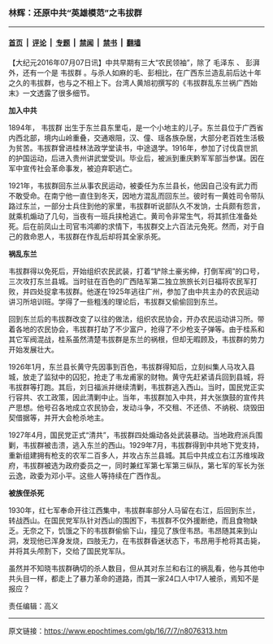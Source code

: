 ### 林辉：还原中共“英雄模范”之韦拔群

---

#### [首页](../../../..?n8076313) &nbsp;|&nbsp; [评论](../../../../../epoch-comment?n8076313) &nbsp;|&nbsp; [专题](../../../../../epoch-special?n8076313) &nbsp;|&nbsp; [禁闻](../../../../../epoch-news?n8076313) &nbsp;|&nbsp; [禁书](../../../../../books?n8076313) &nbsp;|&nbsp; [翻墙](https://github.com/gfw-breaker/nogfw/blob/master/README.md?n8076313)


<div class="post_content" id="artbody" itemprop="articleBody">
 <!-- article content begin -->
 <p>
  【大纪元2016年07月07日讯】中共早期有三大“农民领袖”，除了
  <ok href="https://www.epochtimes.com/gb/tag/%E6%AF%9B%E6%B3%BD%E4%B8%9C.html">
   毛泽东
  </ok>
  、
  <ok href="https://www.epochtimes.com/gb/tag/%E5%BD%AD%E6%B9%83.html">
   彭湃
  </ok>
  外，还有一个是
  <ok href="https://www.epochtimes.com/gb/tag/%E9%9F%A6%E6%8B%94%E7%BE%A4.html">
   韦拔群
  </ok>
  。与杀人如麻的毛、彭相比，在广西东兰造乱前后达十年之久的韦拔群，也与之不相上下。台湾人黄旭初撰写的《韦拔群乱东兰祸广西始末》一文透露了很多细节。
 </p>
 <p>
  <strong>
   加入中共
  </strong>
 </p>
 <p>
  1894年，
  <ok href="https://www.epochtimes.com/gb/tag/%E9%9F%A6%E6%8B%94%E7%BE%A4.html">
   韦拔群
  </ok>
  出生于东兰县东里屯，是一个小地主的儿子。东兰县位于广西省内西北部，境内山岭重叠，交通艰阻，汉、僮、瑶各族杂居，大部分老百姓生活极为贫苦。韦拔群曾进桂林法政学堂读书，中途退学。1916年，参加了讨伐袁世凯的护国运动，后进入贵州讲武堂受训。毕业后，被派到重庆黔军军部当参谋。因在军中宣传社会革命事发，被迫弃职逃亡。
 </p>
 <p>
  1921年，韦拔群回东兰从事农民运动，被委任为东兰县长，他因自己没有武力而不敢受命。在南宁他一直住到冬天，因地方混乱而回东兰。彼时有一黄姓司令带队路过东兰，一部分士兵住到他的家里，韦拔群听说部队久不发饷，士兵颇有怨言，就乘机煽动了几句，当夜有一班兵挟枪逃亡。黄司令非常生气，将其抓住准备处死。后在前凤山土司官韦鸿卿的求情下，韦拔群交上六百法元免死。然而，对于自己的救命恩人，韦拔群在作乱后却将其全家杀死。
 </p>
 <p>
  <strong>
   祸乱东兰
  </strong>
 </p>
 <p>
  韦拔群得以免死后，开始组织农民武装，打着“铲除土豪劣绅，打倒军阀”的口号，三次攻打东兰县城。当时驻在百色的广西陆军第二独立旅旅长刘日福将农民军打败，并四处捉拿韦拔群。他遂在1925年逃往广州，参加了由中共主办的农民运动讲习所培训班。学得了一些粗浅的理论后，韦拔群又偷偷回到东兰。
 </p>
 <p>
  回到东兰后的韦拔群改变了以往的做法，组织农民协会，开办农民运动讲习所。带着各地的农民协会，韦拔群打劫了不少富户，抢得了不少枪支子弹等。由于桂系和其它军阀混战，桂系虽然清楚韦拔群是东兰的祸根，但却无暇顾及，韦拔群的势力开始发展壮大。
 </p>
 <p>
  1926年1月，东兰县长黄守先因事到百色，韦拔群得知后，立刻纠集人马攻入县城，放走了监狱中的囚犯，抢走了韦龙甫家的财物。黄守先赶紧请兵回到县城，将韦拔群等打跑。其后，刘日福派并继续清剿，韦拔群逃入西山。当时，国民党正实行容共、农工政策，因此清剿中止。当年，韦拔群加入中共，并大张旗鼓的宣传共产思想。他号召各地成立农民协会，发动斗争，不交租、不还债、不纳税、烧毁田契借据等，并开大会枪杀地主。
 </p>
 <p>
  1927年4月，国民党正式“清共”，韦拔群四处煽动各处武装暴动。当地政府派兵围剿，韦拔群被击溃，逃入东兰的西山。1929年7月，韦拔群得到中共地下党支持，重新组建拥有枪支的农军二百多人，并攻占东兰县城。其后中共成立右江苏维埃政府，韦拔群被选为政府委员之一，同时兼红军第七军第三纵队，第七军的军长为张云逸，政委为邓小平。这些人等持续在广西作乱。
 </p>
 <p>
  <strong>
   被族侄杀死
  </strong>
 </p>
 <p>
  1930年，红七军奉命开往江西集中，韦拔群率部分人马留在右江，后回到东兰，转战西山。在国民党军队针对西山的围困下，韦拔群不仅外援断绝，而且食物缺乏。无奈之下，饥饿之下的韦拔群偷偷下山，撞见了族侄韦昂。韦昂随其来到山洞，发现他已浑身发烧，四肢无力，在韦拔群昏迷状态下，韦昂用手枪将其击毙，并将其头颅割下，交给了国民党军队。
 </p>
 <p>
  虽然并不知晓韦拔群确切的杀人数目，但从其对东兰和右江的祸乱看，他与其他中共头目一样，都走上了暴力革命的道路，而其一家24口人中17人被杀，焉知不是报应？
 </p>
 <p>
  责任编辑：高义
 </p>
 <!-- article content end -->
 <div id="below_article_ad">
 </div>
</div>


---

原文链接：https://www.epochtimes.com/gb/16/7/7/n8076313.htm